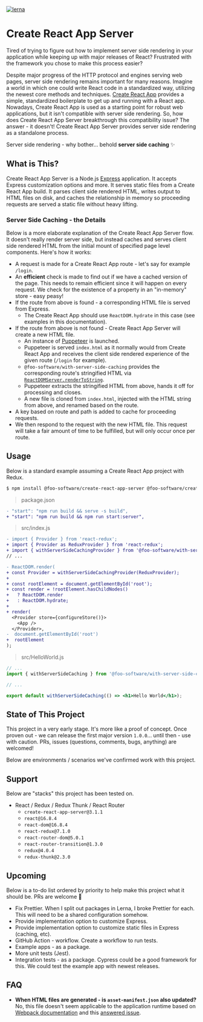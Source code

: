 [![lerna](https://img.shields.io/badge/maintained%20with-lerna-cc00ff.svg)](https://lerna.js.org/)

# Create React App Server

Tired of trying to figure out how to implement server side rendering in your application while keeping up with major releases of React? Frustrated with the framework you chose to make this process easier?

Despite major progress of the HTTP protocol and engines serving web pages, server side rendering remains important for many reasons. Imagine a world in which one could write React code in a standardized way, utilizing the newest core methods and techniques. [Create React App](https://create-react-app.dev/) provides a simple, standardized boilerplate to get up and running with a React app. Nowadays, Create React App is used as a starting point for robust web applications, but it isn't compatible with server side rendering. So, how does Create React App Server breakthrough this compatibility issue? The answer - it doesn't! Create React App Server provides server side rendering as a standalone process.

Server side rendering - why bother... behold **server side caching** ✨

## What is This?

Create React App Server is a Node.js [Express](https://expressjs.com/) application. It accepts Express customization options and more. It serves static files from a Create React App build. It parses client side rendered HTML, writes output to HTML files on disk, and caches the relationship in memory so proceeding requests are served a static file without heavy lifting.

### Server Side Caching - the Details

Below is a more elaborate explanation of the Create React App Server flow. It doesn't really render server side, but instead caches and serves client side rendered HTML from the initial mount of specified page level components. Here's how it works:

- A request is made for a Create React App route - let's say for example `/login`.
- An **efficient** check is made to find out if we have a cached version of the page. This needs to remain efficient since it will happen on every request. We check for the existence of a property in an "in-memory" store - easy peasy!
- If the route from above is found - a corresponding HTML file is served from Express.
  - The Create React App should use `ReactDOM.hydrate` in this case (see examples in this documentation).
- If the route from above is not found - Create React App Server will create a new HTML file.
  - An instance of [Puppeteer](https://github.com/GoogleChrome/puppeteer) is launched.
  - Puppeteer is served `index.html` as it normally would from Create React App and receives the client side rendered experience of the given route (`/login` for example).
  - `@foo-software/with-server-side-caching` provides the corresponding route's stringified HTML via [`ReactDOMServer.renderToString`](https://reactjs.org/docs/react-dom-server.html#rendertostring).
  - Puppeteer extracts the stringified HTML from above, hands it off for processing and closes.
  - A new file is cloned from `index.html`, injected with the HTML string from above, and renamed based on the route. 
- A key based on route and path is added to cache for proceeding requests.
- We then respond to the request with the new HTML file. This request will take a fair amount of time to be fulfilled, but will only occur once per route.

## Usage

Below is a standard example assuming a Create React App project with Redux.

```bash
$ npm install @foo-software/create-react-app-server @foo-software/create-react-app-server-helmet @foo-software/with-server-side-caching
```

> package.json

```diff
- "start": "npm run build && serve -s build",
+ "start": "npm run build && npm run start:server",
```

> src/index.js

```diff
- import { Provider } from 'react-redux';
+ import { Provider as ReduxProvider } from 'react-redux';
+ import { withServerSideCachingProvider } from '@foo-software/with-server-side-caching';
// ...

- ReactDOM.render(
+ const Provider = withServerSideCachingProvider(ReduxProvider);
+ 
+ const rootElement = document.getElementById('root');
+ const render = !rootElement.hasChildNodes()
+   ? ReactDOM.render
+   : ReactDOM.hydrate;
+ 
+ render(
  <Provider store={configureStore()}>
    <App />
  </Provider>,
-  document.getElementById('root')
+  rootElement
);
```

> src/HelloWorld.js

```jsx
// ...
import { withServerSideCaching } from '@foo-software/with-server-side-caching';

// ...

export default withServerSideCaching(() => <h1>Hello World</h1>);
```

## State of This Project

This project in a very early stage. It's more like a proof of concept. Once proven out - we can release the first major version `1.0.0`... until then - use with caution. PRs, issues (questions, comments, bugs, anything) are welcomed!

Below are environments / scenarios we've confirmed work with this project.

## Support

Below are "stacks" this project has been tested on.

- React / Redux / Redux Thunk / React Router
  - `create-react-app-server@3.1.1`
  - `react@16.8.4`
  - `react-dom@16.8.4`
  - `react-redux@7.1.0`
  - `react-router-dom@5.0.1`
  - `react-router-transition@1.3.0`
  - `redux@4.0.4`
  - `redux-thunk@2.3.0`

## Upcoming

Below is a to-do list ordered by priority to help make this project what it should be. PRs are welcome 🙏

- Fix Prettier. When I split out packages in Lerna, I broke Prettier for each. This will need to be a shared configuration somehow.
- Provide implementation option to customize Express.
- Provide implementation option to customize static files in Express (caching, etc).
- GitHub Action - workflow. Create a workflow to run tests.
- Example apps - as a package.
- More unit tests (Jest).
- Integration tests - as a package. Cypress could be a good framework for this. We could test the example app with newest releases.

## FAQ

- **When HTML files are generated - is `asset-manifest.json` also updated?** No, this file doesn't seem applicable to the application runtime based on [Webpack documentation](https://webpack.js.org/concepts/manifest/) and this [answered issue](https://github.com/facebook/create-react-app/issues/6436).

